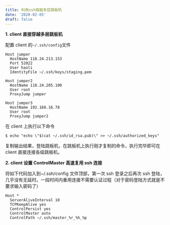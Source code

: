 ```yaml
---
title: 利用ssh穿越多层跳板机
date: '2020-02-05'
draft: false
---
```


**1. client 直接穿越多层跳板机**

配置 client 的`~/.ssh/config`文件

```text
Host jumper
  HostName 118.24.213.153
  Port 52022
  User haoli
  IdentityFile ~/.ssh/keys/staging.pem

Host jumper2
  HostName 118.24.205.100
  User root
  ProxyJump jumper

Host jumper3
  HostName 192.168.16.78
  User root
  ProxyJump jumper2
```

在 client 上执行以下命令

```shell
$ echo "echo \"$(cat ~/.ssh/id_rsa.pub)\" >> ~/.ssh/authorized_keys"
```

复制输出结果，登陆跳板机，在跳板机上执行刚才复制的命令，执行完毕即可在 client 直接连接各级跳板机。

**2. client 设置 ControlMaster 高速复用 ssh 连接**

将如下代码加入到~/.ssh/config 文件顶部，第一次 ssh 登录之后再次 ssh 登陆，几乎没有无延时。一段时间内重用连接不需要认证过程（对于密码登陆方式就是不要求输入密码了）

```text
Host *
  ServerAliveInterval 10
  TCPKeepAlive yes
  ControlPersist yes
  ControlMaster auto
  ControlPath ~/.ssh/master_%r_%h_%p
```
